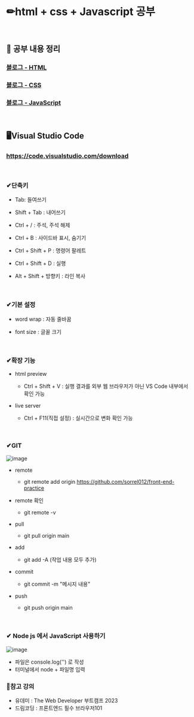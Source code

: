# ✏html + css + Javascript 공부

<br/>

## 📄 공부 내용 정리
### <a href='https://sorrel012.tistory.com/category/%ED%81%B4%EB%9D%BC%EC%9D%B4%EC%96%B8%ED%8A%B8/HTML'>블로그 - HTML</a>
### <a href='https://sorrel012.tistory.com/category/%ED%81%B4%EB%9D%BC%EC%9D%B4%EC%96%B8%ED%8A%B8/CSS'>블로그 - CSS</a>
### <a href='https://sorrel012.tistory.com/category/%ED%81%B4%EB%9D%BC%EC%9D%B4%EC%96%B8%ED%8A%B8/JavaScript'>블로그 - JavaScript</a>

<br>

## 🖥Visual Studio Code
### https://code.visualstudio.com/download

<br/>

### ✔단축키
- Tab: 들여쓰기

- Shift + Tab : 내어쓰기

- Ctrl + / : 주석, 주석 해제

- Ctrl + B : 사이드바 표시, 숨기기

- Ctrl + Shift + P : 명령어 팔레트

- Ctrl + Shift + D : 실행

- Alt + Shift + 방향키 : 라인 복사

<br/>

### ✔기본 설정
- word wrap : 자동 줄바꿈

- font size : 글꼴 크기

<br/>

### ✔확장 기능
- html preview
  - Ctrl + Shift + V : 실행 결과를 외부 웹 브라우저가 아닌 VS Code 내부에서 확인 가능

- live server
  - Ctrl + F11(직접 설정) : 실시간으로 변화 확인 가능
  
<br/>

### ✔GIT
![image](https://user-images.githubusercontent.com/115568532/221412780-67cd474b-fb6a-442c-b283-84f788e05fc2.png)
- remote
  - git remote add origin https://github.com/sorrel012/front-end-practice

- remote 확인
  - git remote -v
  
- pull  
  - git pull origin main  
  
- add
  - git add -A (작업 내용 모두 추가)
  
- commit
  - git commit -m "메시지 내용"
  
- push
  - git push origin main

<br>

### ✔ Node js 에서 JavaScript 사용하기
![image](https://user-images.githubusercontent.com/115568532/226937186-a55a4c9d-b155-4495-a968-c93e8125afdb.png)
- 파일은 console.log('') 로 작성
- 터미널에서 node + 파일명 입력

### 📁참고 강의
- 유데미 : The Web Developer 부트캠프 2023
- 드림코딩 : 프론트엔드 필수 브라우저101
